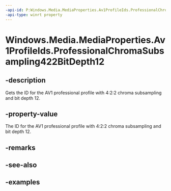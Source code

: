 ```yaml
---
-api-id: P:Windows.Media.MediaProperties.Av1ProfileIds.ProfessionalChromaSubsampling422BitDepth12
-api-type: winrt property
---
```


# Windows.Media.MediaProperties.Av1ProfileIds.ProfessionalChromaSubsampling422BitDepth12

<!--
public static int ProfessionalChromaSubsampling422BitDepth12 { get; }
-->


## -description

Gets the ID for the AV1 professional profile with 4:2:2 chroma subsampling and bit depth 12.

## -property-value

The ID for the AV1 professional profile with 4:2:2 chroma subsampling and bit depth 12.

## -remarks

## -see-also

## -examples


